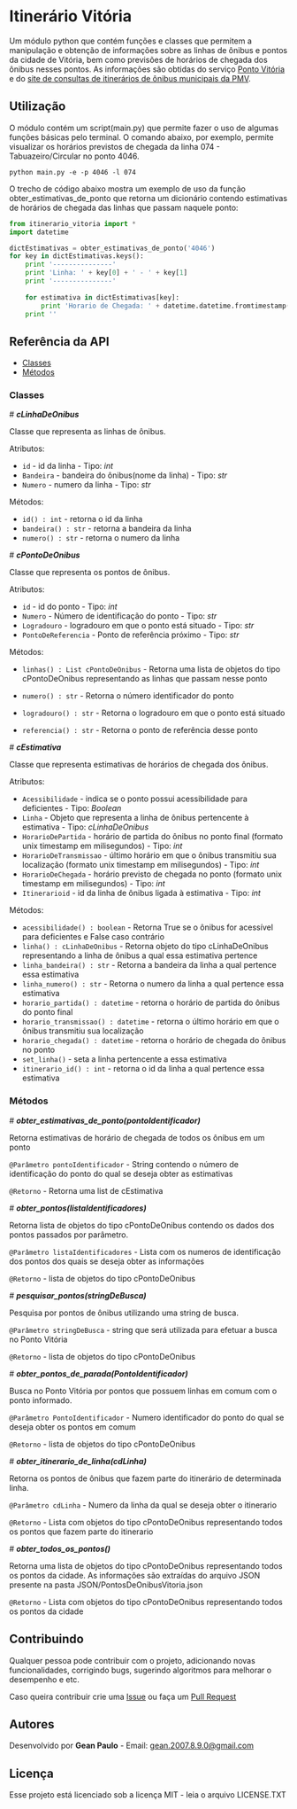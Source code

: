 # Itinerário Vitória

Um módulo python que contém funções e classes que permitem a manipulação e obtenção de informações sobre as linhas de ônibus e pontos da cidade de Vitória, bem como previsões de horários de chegada dos ônibus nesses pontos. As informações são obtidas do serviço [Ponto Vitória](http://sistemas.vitoria.es.gov.br/pontovitoria/) e do [site de consultas de itinerários de ônibus municipais da PMV](http://sistemas.vitoria.es.gov.br/redeiti).

## Utilização

O módulo contém um script(main.py) que permite fazer o uso de algumas funções básicas pelo terminal. O comando abaixo, por exemplo, permite visualizar os horários previstos de chegada da linha 074 - Tabuazeiro/Circular no ponto 4046.
```
python main.py -e -p 4046 -l 074
```
O trecho de código abaixo mostra um exemplo de uso da função obter\_estimativas\_de\_ponto que retorna um dicionário contendo estimativas de horários de chegada das linhas que passam naquele ponto:

```python
from itinerario_vitoria import *
import datetime

dictEstimativas = obter_estimativas_de_ponto('4046')
for key in dictEstimativas.keys():
    print '---------------'
    print 'Linha: ' + key[0] + ' - ' + key[1]
    print '---------------'
    
    for estimativa in dictEstimativas[key]:
        print 'Horario de Chegada: ' + datetime.datetime.fromtimestamp(estimativa.HorarioDeChegada/1000).ctime()
	print ''
```


## Referência da API

* [Classes](#Classes)
* [Métodos](#Métodos)

### Classes

\# _***cLinhaDeOnibus***_

Classe que representa as linhas de ônibus.

Atributos: 
* `id` - id da linha - Tipo: _int_
* `Bandeira` - bandeira do ônibus(nome da linha) - Tipo: _str_
* `Numero` - numero da linha - Tipo: _str_

Métodos:
* `id() : int` - retorna o id da linha
* `bandeira() : str` - retorna a bandeira da linha
* `numero() : str` - retorna o numero da linha

\# _***cPontoDeOnibus***_

Classe que representa os pontos de ônibus.

Atributos: 
* `id` - id do ponto - Tipo: _int_
* `Numero` - Número de identificação do ponto - Tipo: _str_
* `Logradouro` - logradouro em que o ponto está situado - Tipo: _str_
* `PontoDeReferencia` - Ponto de referência próximo - Tipo: _str_

Métodos:
* `linhas() : List cPontoDeOnibus` - Retorna uma lista de objetos do tipo cPontoDeOnibus representando as linhas que passam nesse ponto

* `numero() : str` - Retorna o número identificador do ponto

* `logradouro() : str` - Retorna o logradouro em que o ponto está situado

* `referencia() : str` - Retorna o ponto de referência desse ponto

\# _***cEstimativa***_

Classe que representa estimativas de horários de chegada dos ônibus.

Atributos: 
* `Acessibilidade` - indica se o ponto possui acessibilidade para deficientes - Tipo: _Boolean_
* `Linha` - Objeto que representa a linha de ônibus pertencente à estimativa - Tipo: _cLinhaDeOnibus_
* `HorarioDePartida` - horário de partida do ônibus no ponto final (formato unix timestamp em milisegundos)  - Tipo: _int_
* `HorarioDeTransmissao` - último horário em que o ônibus transmitiu sua localização (formato unix timestamp em milisegundos)  - Tipo: _int_
* `HorarioDeChegada` - horário previsto de chegada no ponto (formato unix timestamp em milisegundos)  - Tipo: _int_
* `Itinerarioid` - id da linha de ônibus ligada à estimativa  - Tipo: _int_

Métodos:
* `acessibilidade() : boolean` - Retorna True se o ônibus for acessível para deficientes e False caso contrário
* `linha() : cLinhaDeOnibus` - Retorna objeto do tipo cLinhaDeOnibus representando a linha de ônibus a qual essa estimativa pertence
* `linha_bandeira() : str` - Retorna a bandeira da linha a qual pertence essa estimativa
* `linha_numero() : str` - Retorna o numero da linha a qual pertence essa estimativa
* `horario_partida() : datetime` - retorna o horário de partida do ônibus do ponto final
* `horario_transmissao() : datetime` - retorna o último horário em que o ônibus transmitiu sua localização
* `horario_chegada() : datetime` - retorna o horário de chegada do ônibus no ponto
* `set_linha()` - seta a linha pertencente a essa estimativa
* `itinerario_id() : int` - retorna o id da linha a qual pertence essa estimativa


### Métodos

\# ***obter\_estimativas\_de\_ponto\(pontoIdentificador\)***

Retorna estimativas de horário de chegada de todos os ônibus em um ponto

`@Parâmetro pontoIdentificador` - String contendo o número de identificação do ponto do qual se deseja obter as estimativas

`@Retorno` - Retorna uma list de cEstimativa


\# ***obter\_pontos\(listaIdentificadores\)***

Retorna lista de objetos do tipo cPontoDeOnibus contendo os dados dos pontos passados por parâmetro.

`@Parâmetro listaIdentificadores` - Lista com os numeros de identificação dos pontos dos quais se deseja obter as informações

`@Retorno` - lista de objetos do tipo cPontoDeOnibus



\# ***pesquisar\_pontos\(stringDeBusca\)***

Pesquisa por pontos de ônibus utilizando uma string de busca.

`@Parâmetro stringDeBusca` - string que será utilizada para efetuar a busca no Ponto Vitória

`@Retorno` - lista de objetos do tipo cPontoDeOnibus



\# ***obter\_pontos\_de\_parada\(PontoIdentificador\)***

Busca no Ponto Vitória por pontos que possuem linhas em comum com o ponto informado.

`@Parâmetro PontoIdentificador` - Numero identificador do ponto do qual se deseja obter os pontos em comum

`@Retorno` - lista de objetos do tipo cPontoDeOnibus



\# ***obter\_itinerario\_de\_linha\(cdLinha\)***

Retorna os pontos de ônibus que fazem parte do itinerário de determinada linha.

`@Parâmetro cdLinha` - Numero da linha da qual se deseja obter o itinerario

`@Retorno` -  Lista com objetos do tipo cPontoDeOnibus representando todos os pontos que fazem parte do itinerario



\# ***obter\_todos\_os\_pontos\(\)***

Retorna uma lista de objetos do tipo cPontoDeOnibus representando todos os pontos da cidade. 
As informações são extraídas do arquivo JSON presente na pasta JSON/PontosDeOnibusVitoria.json

`@Retorno` -  Lista com objetos do tipo cPontoDeOnibus representando todos os pontos da cidade


## Contribuindo

Qualquer pessoa pode contribuir com o projeto, adicionando novas funcionalidades, corrigindo bugs, sugerindo algoritmos para melhorar o desempenho e etc.

Caso queira contribuir crie uma [Issue](https://github.com/DeadRoolz/ItinerarioVitoria/issues) ou faça um [Pull Request](https://github.com/DeadRoolz/ItinerarioVitoria/pulls)

## Autores

Desenvolvido por **Gean Paulo** - Email: gean.2007.8.9.0@gmail.com

## Licença

Esse projeto está licenciado sob a licença MIT - leia o arquivo LICENSE.TXT